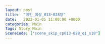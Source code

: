 ```yaml
---
layout: post
title:  "메인_회상_013~028장"
date:   2022-01-05 11:00:00 +0000
categories: Main
Tags: Story Main
SceneCode: ["scene_skip_cp013-028_q1_s10"]
---
```

